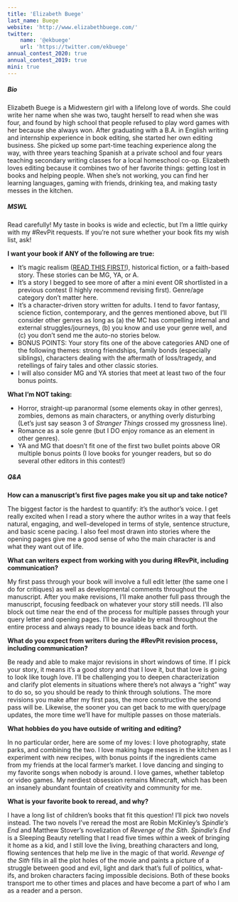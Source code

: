 ```yaml
---
title: 'Elizabeth Buege'
last_name: Buege
website: 'http://www.elizabethbuege.com/'
twitter:
    name: '@ekbuege'
    url: 'https://twitter.com/ekbuege'
annual_contest_2020: true
annual_contest_2019: true
mini: true
---
```


##### Bio

Elizabeth Buege is a Midwestern girl with a lifelong love of words. She could write her name when she was two, taught herself to read when she was four, and found by high school that people refused to play word games with her because she always won. After graduating with a B.A. in English writing and internship experience in book editing, she started her own editing business. She picked up some part-time teaching experience along the way, with three years teaching Spanish at a private school and four years teaching secondary writing classes for a local homeschool co-op. Elizabeth loves editing because it combines two of her favorite things: getting lost in books and helping people. When she’s not working, you can find her learning languages, gaming with friends, drinking tea, and making tasty messes in the kitchen.

##### MSWL

Read carefully! My taste in books is wide and eclectic, but I’m a little quirky with my #RevPit requests. If you’re not sure whether your book fits my wish list, ask!

**I want your book if ANY of the following are true:**

 * It’s magic realism ([READ THIS FIRST!](http://www.elizabethbuege.com/magic-realism-do-you-really-know-what-it-is?target=_blank)), historical fiction, or a faith-based story. These stories can be MG, YA, or A.
 * It’s a story I begged to see more of after a mini event OR shortlisted in a previous contest (I highly recommend revising first). Genre/age category don’t matter here. 
 * It’s a character-driven story written for adults. I tend to favor fantasy, science fiction, contemporary, and the genres mentioned above, but I’ll consider other genres as long as (a) the MC has compelling internal and external struggles/journeys, (b) you know and use your genre well, and (c) you don’t send me the auto-no stories below.
 * BONUS POINTS: Your story fits one of the above categories AND one of the following themes: strong friendships, family bonds (especially siblings), characters dealing with the aftermath of loss/tragedy, and retellings of fairy tales and other classic stories.
 * I will also consider MG and YA stories that meet at least two of the four bonus points.

**What I’m NOT taking:**

 * Horror, straight-up paranormal (some elements okay in other genres), zombies, demons as main characters, or anything overly disturbing (Let’s just say season 3 of _Stranger Things_ crossed my grossness line).
 * Romance as a sole genre (but I DO enjoy romance as an element in other genres).
 * YA and MG that doesn’t fit one of the first two bullet points above OR multiple bonus points (I love books for younger readers, but so do several other editors in this contest!)

##### Q&A

**How can a manuscript’s first five pages make you sit up and take notice?**

The biggest factor is the hardest to quantify: it’s the author’s voice. I get really excited when I read a story where the author writes in a way that feels natural, engaging, and well-developed in terms of style, sentence structure, and basic scene pacing. I also feel most drawn into stories where the opening pages give me a good sense of who the main character is and what they want out of life. 

**What can writers expect from working with you during #RevPit, including communication?**

My first pass through your book will involve a full edit letter (the same one I do for critiques) as well as developmental comments throughout the manuscript. After you make revisions, I’ll make another full pass through the manuscript, focusing feedback on whatever your story still needs. I’ll also block out time near the end of the process for multiple passes through your query letter and opening pages. I’ll be available by email throughout the entire process and always ready to bounce ideas back and forth.

**What do you expect from writers during the #RevPit revision process, including communication?**

Be ready and able to make major revisions in short windows of time. If I pick your story, it means it’s a good story and that I love it, but that love is going to look like tough love. I’ll be challenging you to deepen characterization and clarify plot elements in situations where there’s not always a “right” way to do so, so you should be ready to think through solutions. The more revisions you make after my first pass, the more constructive the second pass will be. Likewise, the sooner you can get back to me with query/page updates, the more time we’ll have for multiple passes on those materials.  

**What hobbies do you have outside of writing and editing?**

In no particular order, here are some of my loves: I love photography, state parks, and combining the two. I love making huge messes in the kitchen as I experiment with new recipes, with bonus points if the ingredients came from my friends at the local farmer’s market. I love dancing and singing to my favorite songs when nobody is around. I love games, whether tabletop or video games. My nerdiest obsession remains Minecraft, which has been an insanely abundant fountain of creativity and community for me.

**What is your favorite book to reread, and why?**

I have a long list of children’s books that fit this question! I’ll pick two novels instead. The two novels I’ve reread the most are Robin McKinley’s _Spindle’s End_ and Matthew Stover’s novelization of _Revenge of the Sith_. _Spindle’s End_ is a Sleeping Beauty retelling that I read five times within a week of bringing it home as a kid, and I still love the living, breathing characters and long, flowing sentences that help me live in the magic of that world. _Revenge of the Sith_ fills in all the plot holes of the movie and paints a picture of a struggle between good and evil, light and dark that’s full of politics, what-ifs, and broken characters facing impossible decisions. Both of these books transport me to other times and places and have become a part of who I am as a reader and a person.
